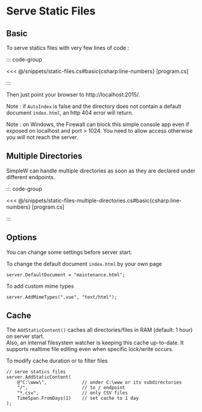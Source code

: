 # Serve Static Files

## Basic

To serve statics files with very few lines of code :

::: code-group

<<< @/snippets/static-files.cs#basic{csharp:line-numbers} [program.cs]

:::

Then just point your browser to http://localhost:2015/.

Note : if `AutoIndex` is false and the directory does not contain a default document `index.html`, an http 404 error will return.

Note : on Windows, the Firewall can block this simple console app even if exposed on localhost and port > 1024. You need to allow access otherwise you will not reach the server.


## Multiple Directories

SimpleW can handle multiple directories as soon as they are declared under different endpoints.

::: code-group

<<< @/snippets/static-files-multiple-directories.cs#basic{csharp:line-numbers} [program.cs]

:::


## Options

You can change some settings before server start.

To change the default document `index.html` by your own page
```csharp:line-numbers
server.DefaultDocument = "maintenance.html";
```

To add custom mime types

```csharp:line-numbers
server.AddMimeTypes(".vue", "text/html");
```


## Cache

The `AddStaticContent()` caches all directories/files in RAM (default: 1 hour) on server start.<br />
Also, an internal filesystem watcher is keeping this cache up-to-date.
It supports realtime file editing even when specific lock/write occurs.

To modify cache duration or to filter files

```csharp:line-numbers
// serve statics files
server.AddStaticContent(
    @"C:\www\",             // under C:\www or its subdirectories
    "/",                    // to / endpoint
    "*.csv",                // only CSV files
    TimeSpan.FromDays(1)    // set cache to 1 day
);
```
